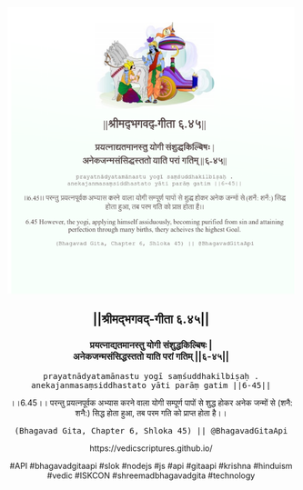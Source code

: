 <img src="../../asset/BG_6_45.png"/>
<center><h2>||श्रीमद्‍भगवद्‍-गीता ६.४५||</h2>
<h3>प्रयत्नाद्यतमानस्तु योगी संशुद्धकिल्बिषः |<br/>अनेकजन्मसंसिद्धस्ततो याति परां गतिम् ||६-४५||</h3>
<pre>prayatnādyatamānastu yogī saṃśuddhakilbiṣaḥ .<br/>anekajanmasaṃsiddhastato yāti parāṃ gatim ||6-45||</pre>
<p>।।6.45।। परन्तु प्रयत्नपूर्वक अभ्यास करने वाला योगी सम्पूर्ण पापों से शुद्ध होकर अनेक जन्मों से (शनै: शनै:) सिद्ध होता हुआ, तब परम गति को प्राप्त होता है।।</p>
<pre>(Bhagavad Gita, Chapter 6, Shloka 45) || @BhagavadGitaApi</pre><p>https://vedicscriptures.github.io/</p><p>#API #bhagavadgitaapi #slok #nodejs #js #api #gitaapi #krishna #hinduism #vedic #ISKCON #shreemadbhagavadgita #technology</p></center>